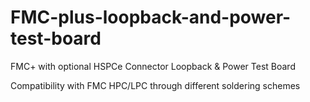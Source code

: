 # FMC-plus-loopback-and-power-test-board

FMC+ with optional HSPCe Connector Loopback &amp; Power Test Board

Compatibility with FMC HPC/LPC through different soldering schemes 
